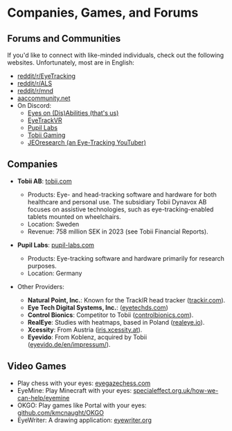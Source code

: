 # Companies, Games, and Forums

## Forums and Communities

If you'd like to connect with like-minded individuals, check out the following websites. Unfortunately, most are in English:

- [reddit/r/EyeTracking](https://reddit.com/r/EyeTracking)
- [reddit/r/ALS](https://reddit.com/r/ALS)
- [reddit/r/mnd](https://reddit.com/r/mnd)
- [aaccommunity.net](https://aaccommunity.net)
- On Discord:
  - [Eyes on (Dis)Abilities (that's us)](https://discord.gg/wqYUgdBDam)
  - [EyeTrackVR](https://discord.gg/kkXYbVykZX)
  - [Pupil Labs](https://discord.gg/gKmmGqy)
  - [Tobii Gaming](https://discord.gg/tobiigaming)
  - [JEOresearch (an Eye-Tracking YouTuber)](https://discord.gg/CGhv6VnZpD)

## Companies

- **Tobii AB**: [tobii.com](https://www.tobii.com/)
  - Products: Eye- and head-tracking software and hardware for both healthcare and personal use. The subsidiary Tobii Dynavox AB focuses on assistive technologies, such as eye-tracking-enabled tablets mounted on wheelchairs.
  - Location: Sweden
  - Revenue: 758 million SEK in 2023 (see Tobii Financial Reports).
- **Pupil Labs**: [pupil-labs.com](https://pupil-labs.com/)

  - Products: Eye-tracking software and hardware primarily for research purposes.
  - Location: Germany

- Other Providers:
  - **Natural Point, Inc.**: Known for the TrackIR head tracker ([trackir.com](https://www.trackir.com/)).
  - **Eye Tech Digital Systems, Inc.**: ([eyetechds.com](https://eyetechds.com))
  - **Control Bionics**: Competitor to Tobii ([controlbionics.com](https://www.controlbionics.com/)).
  - **RealEye**: Studies with heatmaps, based in Poland ([realeye.io](https://www.realeye.io/)).
  - **Xcessity**: From Austria ([iris.xcessity.at](https://iris.xcessity.at)).
  - **Eyevido**: From Koblenz, acquired by Tobii ([eyevido.de/en/impressum/](https://eyevido.de/en/impressum/)).

## Video Games

- Play chess with your eyes: [eyegazechess.com](https://www.eyegazechess.com/)
- EyeMine: Play Minecraft with your eyes: [specialeffect.org.uk/how-we-can-help/eyemine](https://www.specialeffect.org.uk/how-we-can-help/eyemine)
- OKGO: Play games like Portal with your eyes: [github.com/kmcnaught/OKGO](https://github.com/kmcnaught/OKGO)
- EyeWriter: A drawing application: [eyewriter.org](https://eyewriter.org/)
